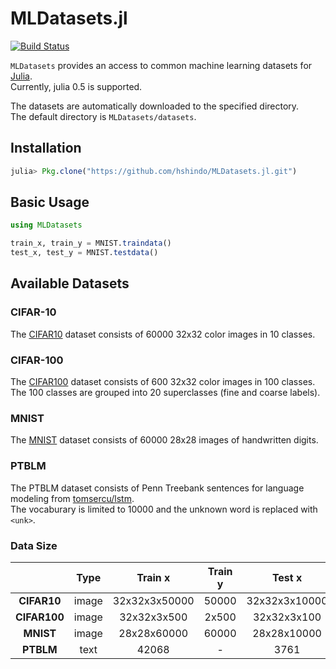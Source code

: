 # MLDatasets.jl
[![Build Status](https://travis-ci.org/hshindo/MLDatasets.jl.svg?branch=master)](https://travis-ci.org/hshindo/MLDatasets.jl)

`MLDatasets` provides an access to common machine learning datasets for [Julia](http://julialang.org/).  
Currently, julia 0.5 is supported.

The datasets are automatically downloaded to the specified directory.  
The default directory is `MLDatasets/datasets`.

## Installation
```julia
julia> Pkg.clone("https://github.com/hshindo/MLDatasets.jl.git")
```

## Basic Usage
```julia
using MLDatasets

train_x, train_y = MNIST.traindata()
test_x, test_y = MNIST.testdata()
```

## Available Datasets
### CIFAR-10
The [CIFAR10](https://www.cs.toronto.edu/~kriz/cifar.html) dataset consists of 60000 32x32 color images in 10 classes.

### CIFAR-100
The [CIFAR100](https://www.cs.toronto.edu/~kriz/cifar.html) dataset consists of 600 32x32 color images in 100 classes.  
The 100 classes are grouped into 20 superclasses (fine and coarse labels).

### MNIST
The [MNIST](http://yann.lecun.com/exdb/mnist/) dataset consists of 60000 28x28 images of handwritten digits.

### PTBLM
The PTBLM dataset consists of Penn Treebank sentences for language modeling from [tomsercu/lstm](https://github.com/tomsercu/lstm).  
The vocaburary is limited to 10000 and the unknown word is replaced with `<unk>`.

### Data Size
| | Type | Train x | Train y | Test x | Test y |
|:---:|:---:|:---:|:---:|:---:|:---:|
| **CIFAR10** | image | 32x32x3x50000 | 50000 | 32x32x3x10000 | 10000 |
| **CIFAR100** | image | 32x32x3x500 | 2x500 | 32x32x3x100 | 2x100 |
| **MNIST** | image | 28x28x60000 | 60000 | 28x28x10000 | 10000 |
| **PTBLM** | text | 42068 | - | 3761 | - |
